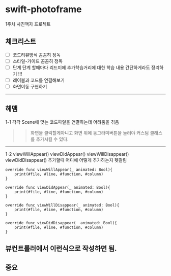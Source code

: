 # swift-photoframe
1주차 사진액자 프로젝트

## 체크리스트
- [ ] 코드리뷰방식 꼼꼼히 정독
- [ ] 스타일-가이드 꼼꼼히 정독
- [ ] 단계 단계 할때마다 리드미에 추가학습거리에 대한 학습 내용 간단하게라도 정리하기 !!!
- [ ] 레이블과 코드를 연결해보기
- [ ] 화면이동 구현하기
---
## 헤맴
1-1 
각각  Scene에 맞는 코드파일을 연결하는데 어려움을 겪음
>> 화면을 클릭할게아니고 화면 위에 동그라미버튼을 눌러야 커스텀 클래스를 추가시킬 수 있다.
---
1-2
viewWillAppear()
viewDidAppear()
viewWillDisappear()
viewDidDisappear()
추가할때 어디에 어떻게 추가하는지 헷갈림
>>
    override func viewWillAppear(_ animated: Bool){
        print(#file, #line, #function, #column)
    }
    
    override func viewDidAppear(_ animated: Bool){
        print(#file, #line, #function, #column)
    }
    
    override func viewWillDisappear(_ animated: Bool){
        print(#file, #line, #function, #column)
    }
    
    override func viewDidDisappear(_ animated: Bool){
        print(#file, #line, #function, #column)
    }
뷰컨트롤러에서 이런식으로 작성하면 됨.
---
## 중요

